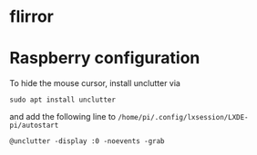 # flirror


# Raspberry configuration

To hide the mouse cursor, install unclutter via

```
sudo apt install unclutter
```

and add the following line to `/home/pi/.config/lxsession/LXDE-pi/autostart`

```
@unclutter -display :0 -noevents -grab
```

